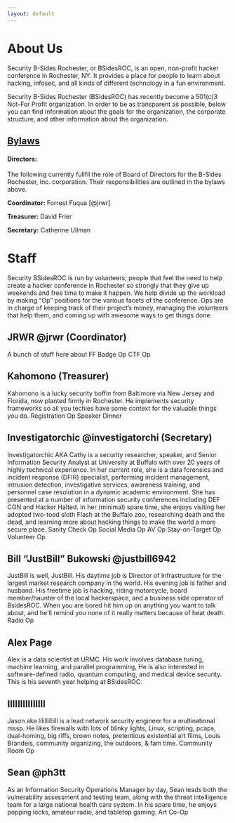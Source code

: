 ```yaml
---
layout: default
---
```

# About Us

Security B-Sides Rochester, or BSidesROC, is an open, non-profit hacker conference in Rochester, NY. It provides a place for people to learn about hacking, infosec, and all kinds of different technology in a fun environment.

Security B-Sides Rochester (BSidesROC) has recently become a 501(&#x0063;)3 Not-For Profit organization. In order to be as transparent as possible, below you can find information about the goals for the organization, the corporate structure, and other information about the organization.

## [Bylaws](https://docs.google.com/document/d/1O3WdOIBZkW2LS4vU25udph1amSMv9_QLQBbpmYysfRc/edit?usp=sharing)

#### Directors:

The following currently fullfil the role of Board of Directors for the B-Sides Rochester, Inc. corporation. Their responsibilities are outlined in the bylaws above.

**Coordinator:** Forrest Fuqua [@jrwr]

**Treasurer:** David Frier

**Secretary:** Catherine Ullman

# Staff

Security BSidesROC is run by volunteers; people that feel the need to help create a hacker conference in Rochester so strongly that they give up weekends and free time to make it happen.
We help divide up the workload by making “Op” positions for the various facets of the conference. Ops are in charge of keeping track of their project’s money, managing the volunteers that help them, and coming up with awesome ways to get things done.

## JRWR @jrwr (Coordinator)
A bunch of stuff here about FF
Badge Op
CTF Op

## Kahomono (Treasurer)
Kahomono is a lucky security boffin from Baltimore via New Jersey and Florida, now planted firmly in Rochester.  He implements security frameworks so all you techies have some context for the valuable things you do.
Registration Op
Speaker Dinner

## Investigatorchic @investigatorchi (Secretary)
Investigatorchic AKA Cathy is a security researcher, speaker, and Senior Information Security Analyst at University at Buffalo with over 20 years of highly technical experience. In her current role, she is a data forensics and incident response (DFIR) specialist, performing incident management, intrusion detection, investigative services, awareness training, and personnel case resolution in a dynamic academic environment. She has presented at a number of information security conferences including DEF CON and Hacker Halted. In her (minimal) spare time, she enjoys visiting her adopted two-toed sloth Flash at the Buffalo zoo, researching death and the dead, and learning more about hacking things to make the world a more secure place.
Sanity Check Op
Social Media Op
AV Op
Stay-on-Target Op
Volunteer Op

## Bill “JustBill” Bukowski @justbill6942 
JustBill is well, JustBill.  His daytime job is Director of Infrastructure for the largest market research company in the world.  His evening job is father and husband.  His freetime job is hacking, riding motorcycle, board member/haunter of the local hackerspace, and a business side operator of BsidesROC.  When you are bored hit him up on anything you want to talk about, and he'll remind you none of it really matters because of heat death.
Radio Op

## Alex Page
Alex is a data scientist at URMC. His work involves database tuning, machine learning, and parallel programming, He is also interested in software-defined radio, quantum computing, and medical device security.  This is his seventh year helping at BSidesROC.

## IllIIIllIIllllI
Jason aka lilillilliill is a lead network security engineer for a multinational mssp. He likes firewalls with lots of blinky lights, Linux, scripting, pcaps, dual-homing, big riffs, brown notes, pretentious existential art films, Louis Brandeis, community organizing, the outdoors, & fam time.
Community Room Op

## Sean @ph3tt
As an Information Security Operations Manager by day, Sean leads both the vulnerability assessment and testing team, along with the threat intelligence team for a large national health care system. In his spare time, he enjoys popping locks, amateur radio, and tabletop gaming.
Art Co-Op
